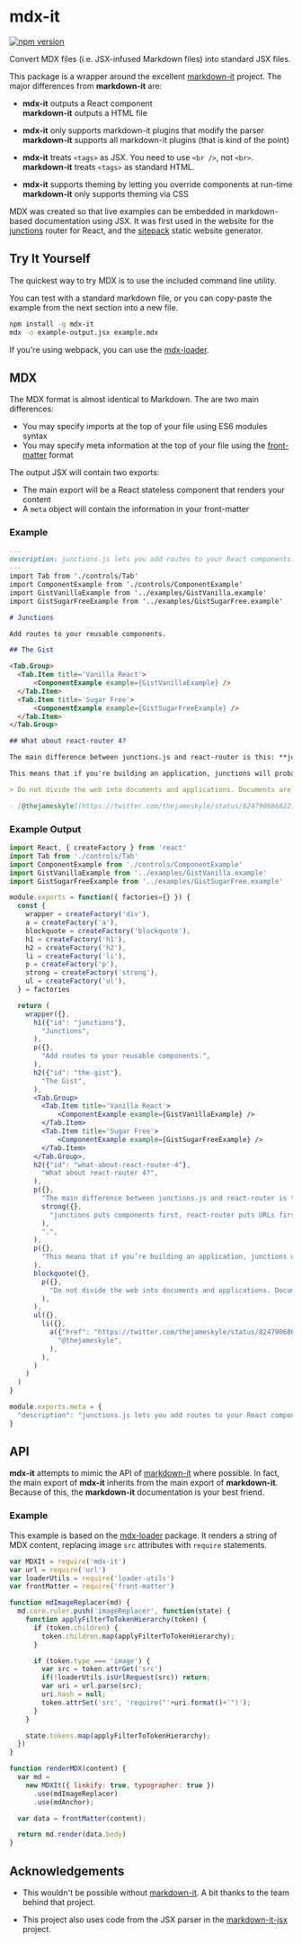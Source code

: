 mdx-it
======

[![npm version](https://img.shields.io/npm/v/mdx-it.svg)](https://www.npmjs.com/package/mdx-it)

Convert MDX files (i.e. JSX-infused Markdown files) into standard JSX files.

This package is a wrapper around the excellent [markdown-it](https://github.com/markdown-it/markdown-it) project. The major differences from __markdown-it__ are:

- __mdx-it__ outputs a React component<br />
  __markdown-it__ outputs a HTML file

- __mdx-it__ only supports markdown-it plugins that modify the parser<br />
  __markdown-it__ supports all markdown-it plugins (that is kind of the point)

- __mdx-it__ treats `<tags>` as JSX. You need to use `<br />`, not `<br>`.<br />
  __markdown-it__ treats `<tags>` as standard HTML.

- __mdx-it__ supports theming by letting you override components at run-time<br />
  __markdown-it__ only supports theming via CSS

MDX was created so that live examples can be embedded in markdown-based documentation using JSX. It was first used in the website for the [junctions](https://github.com/jamesknelson/junctions) router for React, and the [sitepack](https://github.com/jamesknelson/sitepack) static website generator.

## Try It Yourself

The quickest way to try MDX is to use the included command line utility.

You can test with a standard markdown file, or you can copy-paste the example from the next section into a new file.

```bash
npm install -g mdx-it
mdx -o example-output.jsx example.mdx
```

If you're using webpack, you can use the [mdx-loader](https://github.com/jamesknelson/mdx-loader).

## MDX

The MDX format is almost identical to Markdown. The are two main differences:

- You may specify imports at the top of your file using ES6 modules syntax
- You may specify meta information at the top of your file using the [front-matter](https://jekyllrb.com/docs/frontmatter/) format

The output JSX will contain two exports:

- The main export will be a React stateless component that renders your content
- A `meta` object will contain the information in your front-matter

### Example

```markdown
---
description: junctions.js lets you add routes to your React components.
---
import Tab from './controls/Tab'
import ComponentExample from './controls/ComponentExample'
import GistVanillaExample from '../examples/GistVanilla.example'
import GistSugarFreeExample from '../examples/GistSugarFree.example'

# Junctions

Add routes to your reusable components.

## The Gist

<Tab.Group>
  <Tab.Item title='Vanilla React'>
      <ComponentExample example={GistVanillaExample} />
  </Tab.Item>
  <Tab.Item title='Sugar Free'>
      <ComponentExample example={GistSugarFreeExample} />
  </Tab.Item>
</Tab.Group>

## What about react-router 4?

The main difference between junctions.js and react-router is this: **junctions puts components first, react-router puts URLs first**.

This means that if you're building an application, junctions will probably solve your problem better. And while some people are still building websites, most people are building applications.

> Do not divide the web into documents and applications. Documents are dead.

- [@thejameskyle](https://twitter.com/thejameskyle/status/824790686822129665)
```

### Example Output

```jsx
import React, { createFactory } from 'react'
import Tab from './controls/Tab'
import ComponentExample from './controls/ComponentExample'
import GistVanillaExample from '../examples/GistVanilla.example'
import GistSugarFreeExample from '../examples/GistSugarFree.example'

module.exports = function({ factories={} }) {
  const {
    wrapper = createFactory('div'),
    a = createFactory('a'),
    blockquote = createFactory('blockquote'),
    h1 = createFactory('h1'),
    h2 = createFactory('h2'),
    li = createFactory('li'),
    p = createFactory('p'),
    strong = createFactory('strong'),
    ul = createFactory('ul'),
  } = factories

  return (
    wrapper({},
      h1({"id": "junctions"},
        "Junctions",
      ),
      p({},
        "Add routes to your reusable components.",
      ),
      h2({"id": "the-gist"},
        "The Gist",
      ),
      <Tab.Group>
        <Tab.Item title='Vanilla React'>
            <ComponentExample example={GistVanillaExample} />
        </Tab.Item>
        <Tab.Item title='Sugar Free'>
            <ComponentExample example={GistSugarFreeExample} />
        </Tab.Item>
      </Tab.Group>,
      h2({"id": "what-about-react-router-4"},
        "What about react-router 4?",
      ),
      p({},
        "The main difference between junctions.js and react-router is this: ",
        strong({},
          "junctions puts components first, react-router puts URLs first",
        ),
        ".",
      ),
      p({},
        "This means that if you’re building an application, junctions will probably solve your problem better. And while some people are still building websites, most people are building applications.",
      ),
      blockquote({},
        p({},
          "Do not divide the web into documents and applications. Documents are dead.",
        ),
      ),
      ul({},
        li({},
          a({"href": "https://twitter.com/thejameskyle/status/824790686822129665"},
            "@thejameskyle",
          ),
        ),
      )
    )
  )
}

module.exports.meta = {
  "description": "junctions.js lets you add routes to your React components."
}
```

## API

__mdx-it__ attempts to mimic the API of [markdown-it](https://github.com/markdown-it/markdown-it) where possible. In fact, the main export of __mdx-it__ inherits from the main export of __markdown-it__. Because of this, the __markdown-it__ documentation is your best friend.

### Example

This example is based on the [mdx-loader](https://github.com/jamesknelson/mdx-loader) package. It renders a string of MDX content, replacing image `src` attributes with `require` statements.

```js
var MDXIt = require('mdx-it')
var url = require('url')
var loaderUtils = require('loader-utils')
var frontMatter = require('front-matter')

function mdImageReplacer(md) {
  md.core.ruler.push('imageReplacer', function(state) {
    function applyFilterToTokenHierarchy(token) {
      if (token.children) {
        token.children.map(applyFilterToTokenHierarchy);
      }

      if (token.type === 'image') {
        var src = token.attrGet('src')
        if(!loaderUtils.isUrlRequest(src)) return;
        var uri = url.parse(src);
        uri.hash = null;
        token.attrSet('src', 'require("'+uri.format()+'")');
      }
    }

    state.tokens.map(applyFilterToTokenHierarchy);
  })
}

function renderMDX(content) {
  var md =
    new MDXIt({ linkify: true, typographer: true })
      .use(mdImageReplacer)
      .use(mdAnchor);

  var data = frontMatter(content);

  return md.render(data.body)
}
```

## Acknowledgements

- This wouldn't be possible without [markdown-it](https://github.com/markdown-it/markdown-it). A bit thanks to the team behind that project.

- This project also uses code from the JSX parser in the [markdown-it-jsx](https://www.npmjs.com/package/markdown-it-jsx) project.
